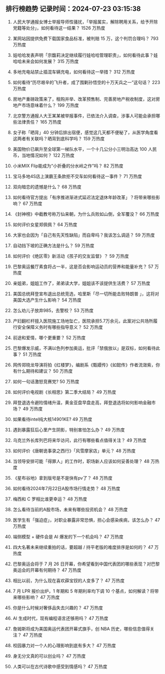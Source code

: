 
## 排行榜趋势 记录时间：2024-07-23 03:15:38
  
  1. 人民大学通报女博士举报导师性骚扰，「举报属实，解除聘用关系，给予开除党籍等处分」，如何看待这一结果？ 1526 万热度
    
  2. 某网站因提供免费下载国家食品标准，被判赔 15 万，这个判罚合理吗？ 793 万热度
    
  3. 娃哈哈发表声明「宗馥莉决定继续履行娃哈哈管理职责」，如何看待此事？娃哈哈未来会如何发展？ 315 万热度
    
  4. 多地充电站禁止插混车辆充电，如何看待这一举措？ 312 万热度
    
  5. 如何看待“历尽艰辛的飞升者，成了围剿孙悟空的十万天兵之一”这句话？ 223 万热度
    
  6. 房地产重磅政策来了，租购并举、改革预售制、完善房地产税收制度，这对房地产市场意味着什么？ 199 万热度
    
  7. 北京警方通报人大王某某被举报事件，已依法介入调查，涉事人可能会承担哪些法律责任？ 165 万热度
    
  8. 女子称「晒背」40 分钟后排出宿便，感觉这几天都不便秘了，从医学角度看这两者有关联吗？晒背到底科学吗？ 159 万热度
    
  9. 美国物价已飙升至全球第一梯队水平，一个十几公分小三明治高达 100 人民币，当地情况如何？ 122 万热度
    
  10. 小米MIX Flip能成为“小折叠的分水岭之作”吗？ 82 万热度
    
  11. 宝马多地4S店上演霸王条款拒不交车如何看待这一事件？ 71 万热度
    
  12. 双向暗恋的遗憾是什么？ 68 万热度
    
  13. 如何看待官方提出「有序推进渐进式延迟法定退休年龄改革」？将带来哪些影响？ 67 万热度
    
  14. 《封神榜》中截教号称万仙来朝，为什么兵败如山倒，全军覆没？ 66 万热度
    
  15. 如何评价女星郑佩佩？ 64 万热度
    
  16. 大家也会因为「自己有先天性缺陷」而自卑吗？我该怎么调适？ 59 万热度
    
  17. 自动挡下坡的正确方法是什么？ 59 万热度
    
  18. 如何评价《绝区零》新活动《孩子的交友监督》？ 59 万热度
    
  19. 巴黎奥运餐厅素食将占一半，这是否会影响运动员的营养和能量补充？ 57 万热度
    
  20. 亲姐弟，姐姐工作了，弟弟读大学，姐姐该不该提供生活费？ 57 万热度
    
  21. 美国总统拜登宣布退出总统竞选，哈里斯「尽一切所能击败特朗普 」，这将对美国大选产生什么影响？ 54 万热度
    
  22. 怎么劝儿子放弃985，去警校？ 53 万热度
    
  23. 产妇翻栏杆擅入医院施工场地坠亡，医院承担5.7万余元，此案对公共场所履行安全保障义务时有哪些指导意义？ 52 万热度
    
  24. 前途和爱情，哪个更重要？ 52 万热度
    
  25. 巴黎爆发示威，不满以色列参加奥运，批评「禁俄放以」是双标，如何看待此事？ 51 万热度
    
  26. 网传郑晓龙导演将拍《红楼梦》，编剧系《甄嬛传》《如懿传》作者流潋紫，你有什么期待和建议？ 50 万热度
    
  27. 如何一句话激怒竞赛党? 50 万热度
    
  28. 如何评价电视剧《长相思》第二季大结局？ 49 万热度
    
  29. 拜登退选令避险情绪升温，黄金亚盘早盘走高，拜登退选将如何影响金融市场？ 49 万热度
    
  30. 如果看待intel纯大核14901KE? 49 万热度
    
  31. 遇到暴露狂后心里产生阴影，特别害怕怎么办？ 49 万热度
    
  32. 乌克兰外长库列巴将来华访问，此行有哪些看点值得关注？ 49 万热度
    
  33. 如何评价《唐朝诡事录之西行》「风雪摩家店」单元？ 48 万热度
    
  34. 当领导安排可能「得罪人」的工作时，职场新人应该如何妥善处理？ 48 万热度
    
  35. 《星布谷地》拿到版号是不是快有pv了？ 48 万热度
    
  36. 如何看待2024年7月22日A股市场行情走势？ 48 万热度
    
  37. 梅西和 C 罗相比谁更幸运？ 48 万热度
    
  38. 怎么看待当前的A股市场，未来有哪些投资机会？ 48 万热度
    
  39. 医学生有「强迫症」，对职业暴露非常恐惧，担心会感染疾病，该怎么办？ 47 万热度
    
  40. 端侧模型 + 硬件会是 AI 爆发的下一个机会吗？ 47 万热度
    
  41. 四大名著未来继续重拍的话，要超越 / 持平老版的难度排序是如何的？ 47 万热度
    
  42. 巴黎奥运会将于 7 月 26 日开幕，你希望看到中国代表团的哪些表现？对巴黎奥运会的开幕有何期待？ 47 万热度
    
  43. 相比以前，为什么现在喜欢薛宝钗的人变多了？ 47 万热度
    
  44. 7 月 LPR 报价出炉，1 年期和 5 年期利率均下调 10 个基点，如何解读？将带来哪些影响？ 47 万热度
    
  45. 你是什么时候对奢侈品失去兴趣的？ 47 万热度
    
  46. AI 生成时代，现有编程语言还够用吗？ 47 万热度
    
  47. 詹姆斯将成为美国奥运代表团开幕式旗手，创 NBA 历史，哪些信息值得关注？ 47 万热度
    
  48. 校园暴力对一个人的心理影响到底有多大？ 47 万热度
    
  49. 身无分文真的可以创业吗？ 47 万热度
    
  50. 人类可以在古代诗歌中感受到情感吗？ 47 万热度
    